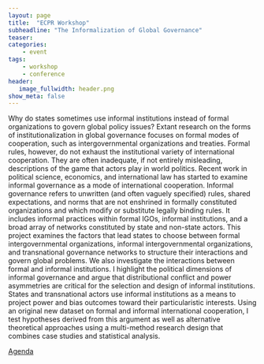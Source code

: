 ```yaml
---
layout: page
title:  "ECPR Workshop"
subheadline: "The Informalization of Global Governance"
teaser:
categories:
    - event
tags:
    - workshop
    - conference
header:
   image_fullwidth: header.png
show_meta: false
---
```


Why do states sometimes use informal institutions instead of formal organizations to govern global policy issues? Extant research on the forms of institutionalization in global governance focuses on formal modes of cooperation, such as intergovernmental organizations and treaties. Formal rules, however, do not exhaust the institutional variety of international cooperation. They are often inadequate, if not entirely misleading, descriptions of the game that actors play in world politics. Recent work in political science, economics, and international law has started to examine informal governance as a mode of international cooperation. Informal governance refers to unwritten (and often vaguely specified) rules, shared expectations, and norms that are not enshrined in formally constituted organizations and which modify or substitute legally binding rules. It includes informal practices within formal IGOs, informal institutions, and a broad array of networks constituted by state and non-state actors. This project examines the factors that lead states to choose between formal intergovernmental organizations, informal intergovernmental organizations, and transnational governance networks to structure their interactions and govern global problems. We also investigate the interactions between formal and informal institutions. I highlight the political dimensions of informal governance and argue that distributional conflict and power asymmetries are critical for the selection and design of informal institutions. States and transnational actors use informal institutions as a means to project power and bias outcomes toward their particularistic interests. Using an original new dataset on formal and informal international cooperation, I test hypotheses derived from this argument as well as alternative theoretical approaches using a multi-method research design that combines case studies and statistical analysis.

[Agenda]({{site.url}}/assets/workshop_data/2016-04-26-agenda_ecpr_workshop.pdf)
